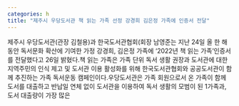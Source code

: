 ```yaml
---
categories: h
title: "제주시 우당도서관 책 읽는 가족 선정 강경희 김은정 가족에 인증서 전달"
---
```

제주시 우당도서관(관장 김철용)과 한국도서관협회(회장 남영준는 지난 24일 올 한 해 동안 독서문화 확산에 기여한 가정 강경희, 김은정 가족에 ‘2022년 책 읽는 가족’인증서를 전달했다고 26일 밝혔다.책 읽는 가족은 가족 단위 독서 생활 권장과 도서관에 대한 지역주민의 인식 제고 및 도서관 이용 활성화를 위해 한국도서관협회와 공공도서관이 함께 추진하는 가족 독서운동 캠페인이다.우당도서관은 가족 회원으로서 온 가족이 함께 도서를 대출하고 반납일 연체 없이 도서관을 이용하여 독서 생활의 모범이 된 1가족과, 도서 대출량이 가장 많은
